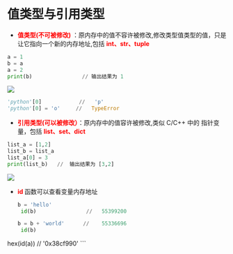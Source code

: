# 值类型与引用类型

- **<font color="red"> 值类型(不可被修改) </font>**：原内存中的值不容许被修改,修改类型值类型的值，只是让它指向一个新的内存地址,包括 **<font color="red"> int、str、tuple</font>**



```python
a = 1
b = a
a = 2
print(b)                // 输出结果为 1
```

![](Picture/1.png)

```python
'python'[0]            //   'p'
'python'[0] = 'o'     //   TypeError
```

- **<font color="red"> 引用类型(可以被修改）</font>**：原内存中的值容许被修改,类似 C/C++ 中的 指针变量，包括 **<font color="red"> list、set、dict </font>**
  
```python
list_a = [1,2]
list_b = list_a
list_a[0] = 3
print(list_b)   //  输出结果为 [3,2]
```



![](Picture/2.png)

- **<font color="red"> id </font>** 函数可以查看变量内存地址
    ```python
   b = 'hello'
     id(b)                //   55399200
    
   b = b + 'world'      //    55336696  
     id(b)
    
 hex(id(a))           //    '0x38cf990'
    ```
    
    
    
    
